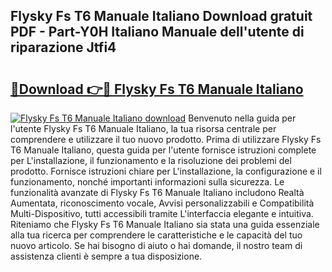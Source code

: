 ## Flysky Fs T6 Manuale Italiano Download gratuit PDF - Part-Y0H Italiano Manuale dell'utente di riparazione Jtfi4

# <h2><a href="http://dfbrcun.blite.top/?on=Flysky+Fs+T6+Manuale+Italiano">🔗Download 👉🔴 Flysky Fs T6 Manuale Italiano</a></h2>

[![Flysky Fs T6 Manuale Italiano download](https://i.imgur.com/lujVjoI.png)](http://dfbrcun.blite.top/?on=Flysky+Fs+T6+Manuale+Italiano)
Benvenuto nella guida per l'utente Flysky Fs T6 Manuale Italiano, la tua risorsa centrale per comprendere e utilizzare il tuo nuovo prodotto. Prima di utilizzare Flysky Fs T6 Manuale Italiano, questa guida per l'utente fornisce istruzioni complete per L'installazione, il funzionamento e la risoluzione dei problemi del prodotto. Fornisce istruzioni chiare per L'installazione, la configurazione e il funzionamento, nonché importanti informazioni sulla sicurezza. Le funzionalità avanzate di Flysky Fs T6 Manuale Italiano includono Realtà Aumentata, riconoscimento vocale, Avvisi personalizzabili e Compatibilità Multi-Dispositivo, tutti accessibili tramite L'interfaccia elegante e intuitiva. Riteniamo che Flysky Fs T6 Manuale Italiano sia stata una guida essenziale alla tua ricerca per comprendere le caratteristiche e le capacità del tuo nuovo articolo. Se hai bisogno di aiuto o hai domande, il nostro team di assistenza clienti è sempre a tua disposizione.
